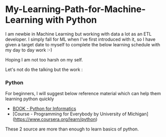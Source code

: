 # My-Learning-Path-for-Machine-Learning with Python

I am newbie in Machine Learning but working with data a lot as an ETL developer. I simply fall for ML when I've first introduced with it, so I have given a target date to myself to complete the below learning schedule with my day to day work :-)

Hoping I am not too harsh on my self.

Let's not do the talking but the work :


### Python
For beginners, I will suggest below reference material which can help them learning python quickly
* [BOOK - Python for Informatics](www.pythonlearn.com/book_007.pdf)
* [Course - Programming for Everybody by University of Michigan] (https://www.coursera.org/learn/python)

These 2 source are more than enough to learn basics of python.



